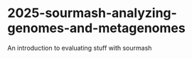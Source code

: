 # 2025-sourmash-analyzing-genomes-and-metagenomes
An introduction to evaluating stuff with sourmash
